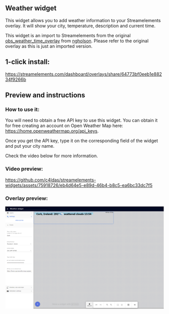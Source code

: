 <h2 id="widget-name" class="widget-name">Weather widget</h2>
<p id="description" class="description">This widget allows you to add weather information to your Streamelements overlay. It will show your city, temperature, description and current time.</p>
<p>This widget is an import to Streamelements from the original <a href="https://github.com/ngholson/obs_weather_time_overlay">obs_weather_time_overlay</a> from <a href="https://github.com/ngholson/">ngholson</a>. Please refer to the original overlay as this is just an imported version.</p>
<h2>1-click install:</h2>
<p><a href="https://streamelements.com/dashboard/overlays/share/64773bf0eeb1e88234f9266b">https://streamelements.com/dashboard/overlays/share/64773bf0eeb1e88234f9266b</a></p>
<h2>Preview and instructions</h2>
<h3>How to use it:</h3>
<p>You will need to obtain a free API key to use this widget. You can obtain it for free creating an account on Open Weather Map here: <a href="https://home.openweathermap.org/api_keys">https://home.openweathermap.org/api_keys</a>.</p>
<p>Once you get the API key, type it on the corresponding field of the widget and put your city name.</p>
<p>Check the video below for more information.</p>
<h3>Video preview:</h3>
<p><a href="https://github.com/c4ldas/streamelements-widgets/assets/75918726/eb4d64e5-e89d-46b4-b8c5-ea6bc33dc7f5">https://github.com/c4ldas/streamelements-widgets/assets/75918726/eb4d64e5-e89d-46b4-b8c5-ea6bc33dc7f5</a></p>
<h3>Overlay preview:</h3>
<p><img src="https://raw.githubusercontent.com/c4ldas/streamelements-widgets/main/weather-widget/widget.png" alt="Overlay Preview"></p>
